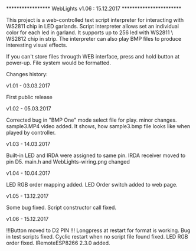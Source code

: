*****************   WebLights v1.06 : 15.12.2017   ***********************

This project is a web-controlled text script interpreter for interacting with WS2811 chip in LED garlands. Script interpreter allows set an individual color for each led in garland. It supports up to 256 led with WS2811 \ WS2812 chip in strip. The interpreter can also play BMP files to produce interesting visual effects.

If you can't store files througth WEB interface, press and hold button at power-up. File system would be formatted.

Changes history:

v1.01 - 03.03.2017

First public release

v1.02 - 05.03.2017

Corrected bug in "BMP One" mode select file for play.
minor changes.
sample3.MP4 video added. It shows, how sample3.bmp file looks like when played by controller.

v1.03 - 14.03.2017

Built-in LED and IRDA were assigned to same pin. IRDA receiver moved to pin D5.
main.h and WebLights-wiring.png changed

v1.04 - 10.04.2017

LED RGB order mapping added. LED Order switch added to web page.


v1.05 - 13.12.2017

Some bug fixed. Script constructor call fixed.


v1.06 - 15.12.2017

!!!Button moved to D2 PIN !!! Longpress at restart for format is working.
Bug in test scripts fixed. 
Cyclic restart when no script file found fixed.
LED RGB order fixed. 
IRemoteESP8266 2.3.0 added.
